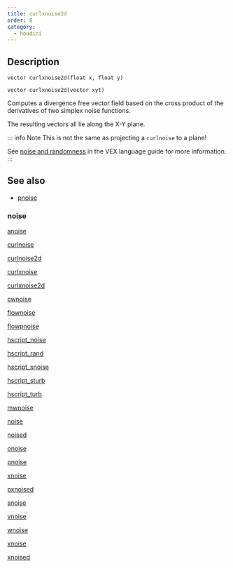 ```yaml
---
title: curlxnoise2d
order: 8
category:
  - houdini
---
```


## Description

`vector curlxnoise2d(float x, float y)`

`vector curlxnoise2d(vector xyt)`

Computes a divergence free vector field based on the cross product of the
derivatives of two simplex noise functions.

The resulting vectors all lie along the X-Y plane.

::: info Note
This is not the same as projecting a `curlnoise` to a plane!

See [noise and randomness](../random.html) in the VEX language guide for more
information.
:::

## See also

- [pnoise](curlxnoise.html)

### noise

[anoise](anoise.html)

[curlnoise](curlnoise.html)

[curlnoise2d](curlnoise2d.html)

[curlxnoise](curlxnoise.html)

[curlxnoise2d](curlxnoise2d.html)

[cwnoise](cwnoise.html)

[flownoise](flownoise.html)

[flowpnoise](flowpnoise.html)

[hscript_noise](hscript_noise.html)

[hscript_rand](hscript_rand.html)

[hscript_snoise](hscript_snoise.html)

[hscript_sturb](hscript_sturb.html)

[hscript_turb](hscript_turb.html)

[mwnoise](mwnoise.html)

[noise](noise.html)

[noised](noised.html)

[onoise](onoise.html)

[pnoise](pnoise.html)

[xnoise](pxnoise.html)

[pxnoised](pxnoised.html)

[snoise](snoise.html)

[vnoise](vnoise.html)

[wnoise](wnoise.html)

[xnoise](xnoise.html)

[xnoised](xnoised.html)
